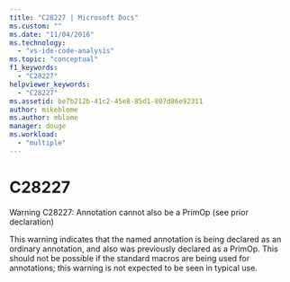 ```yaml
---
title: "C28227 | Microsoft Docs"
ms.custom: ""
ms.date: "11/04/2016"
ms.technology: 
  - "vs-ide-code-analysis"
ms.topic: "conceptual"
f1_keywords: 
  - "C28227"
helpviewer_keywords: 
  - "C28227"
ms.assetid: be7b212b-41c2-45e8-85d1-807d86e92311
author: mikeblome
ms.author: mblome
manager: douge
ms.workload: 
  - "multiple"
---
```

# C28227
Warning C28227: Annotation cannot also be a PrimOp (see prior declaration)  
  
 This warning indicates that the named annotation is being declared as an ordinary annotation, and also was previously declared as a PrimOp. This should not be possible if the standard macros are being used for annotations; this warning is not expected to be seen in typical use.
